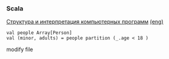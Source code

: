 ### Scala

[Структура и интерпретация компьютерных программ](http://newstar.rinet.ru/~goga/sicp/sicp.pdf) [(eng)](https://mitpress.mit.edu/sites/default/files/6515.pdf)

```
val people Array[Person]
val (minor, adults) = people partition (_.age < 18 )
```

modify file
